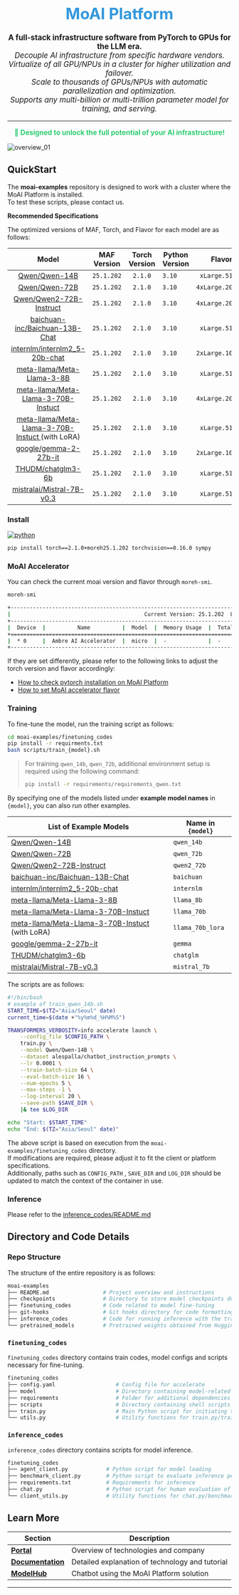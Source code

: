 <div align="center">
  <h1 style="font-size: 2.5em; color: #3498db;">MoAI Platform</h1>
</div>

<p align="center" style="font-size: 1.2em;">
  <strong>A full-stack infrastructure software from PyTorch to GPUs for the LLM era.</strong><br/>
  <em>Decouple AI infrastructure from specific hardware vendors.</em><br/>
  <em>Virtualize of all GPU/NPUs in a cluster for higher utilization and failover.</em><br/>
  <em>Scale to thousands of GPUs/NPUs with automatic parallelization and optimization.</em><br/>
  <em>Supports any multi-billion or multi-trillion parameter model for training, and serving.</em><br/>
</p>

<hr/>

<p align="center" style="font-size: 1.1em; color: #2ecc71;">
  <strong>🚀 Designed to unlock the full potential of your AI infrastructure!</strong>
</p>

![overview_01](https://github.com/user-attachments/assets/a1d7b9b5-83f6-4844-8f16-fb6a288f54b3)

## QuickStart

The **moai-examples** repository is designed to work with a cluster where the MoAI Platform is installed.  
To test these scripts, please contact us.

**Recommended Specifications**

The optimized versions of MAF, Torch, and Flavor for each model are as follows:

<div align="center">


|                            Model                             | MAF Version | Torch Version | Python Version |      Flavor      | Train Batch | Eval Batch |
| :----------------------------------------------------------: | :---------: | :-----------: | -------------- | :--------------: | :---------: | :--------: |
|    [Qwen/Qwen-14B](https://huggingface.co/Qwen/Qwen-14B)     | `25.1.202`  |    `2.1.0`    | `3.10`         |  `xLarge.512GB`  |     64      |     16     |
|    [Qwen/Qwen-72B](https://huggingface.co/Qwen/Qwen-72B)     | `25.1.202`  |    `2.1.0`    | `3.10`         | `4xLarge.2048GB` |     256     |     8      |
| [Qwen/Qwen2-72B-Instruct](https://huggingface.co/Qwen/Qwen2-72B-Instruct) | `25.1.202`  |    `2.1.0`    | `3.10`         | `4xLarge.2048GB` |     32      |     32     |
| [baichuan-inc/Baichuan-13B-Chat](https://huggingface.co/baichuan-inc/Baichuan-13B-Chat) | `25.1.202`  |    `2.1.0`    | `3.10`         |  `xLarge.512GB`  |     64      |     16     |
| [internlm/internlm2_5-20b-chat](https://huggingface.co/internlm/internlm2_5-20b-chat) | `25.1.202`  |    `2.1.0`    | `3.10`         | `2xLarge.1024GB` |     64      |     16     |
| [meta-llama/Meta-Llama-3-8B ](https://huggingface.co/meta-llama/Meta-Llama-3-8B) | `25.1.202`  |    `2.1.0`    | `3.10`         |  `xLarge.512GB`  |     64      |     32     |
| [meta-llama/Meta-Llama-3-70B-Instuct ](https://huggingface.co/meta-llama/Meta-Llama-3-70B-Instruct) | `25.1.202`  |    `2.1.0`    | `3.10`         | `4xLarge.2048GB` |     256     |     64     |
| [meta-llama/Meta-Llama-3-70B-Instuct ](https://huggingface.co/meta-llama/Meta-Llama-3-70B-Instruct) (with LoRA) | `25.1.202`  |    `2.1.0`    | `3.10`         | `xLarge.512GB` |     16     |     16     |
| [google/gemma-2-27b-it](https://huggingface.co/google/gemma-2-27b-it) | `25.1.202`  |    `2.1.0`    | `3.10`         | `2xLarge.1024GB` |     64      |     32     |
| [THUDM/chatglm3-6b](https://huggingface.co/THUDM/chatglm3-6b) | `25.1.202`  |    `2.1.0`    | `3.10`         | `xLarge.512GB` |     64      |     16     |
| [mistralai/Mistral-7B-v0.3](https://huggingface.co/mistralai/Mistral-7B-v0.3) | `25.1.202`  |    `2.1.0`    | `3.10`         | `xLarge.512GB` |     64      |     32     |

</div>

### Install

[![python](https://img.shields.io/badge/Python-3.10-3776AB.svg?style=flat&logo=python&logoColor=white)](https://www.python.org)

```bash
pip install torch==2.1.0+moreh25.1.202 torchvision==0.16.0 sympy
```

### MoAI Accelerator

You can check the current moai version and flavor through `moreh-smi`.
```bash
moreh-smi

+-----------------------------------------------------------------------------------------------+
|                                          Current Version: 25.1.202  Latest Version: 25.1.202  |
+-----------------------------------------------------------------------------------------------+
|  Device  |          Name          |  Model  |  Memory Usage  |  Total Memory  |  Utilization  |
+===============================================================================================+
|  * 0     |  Ambre AI Accelerator  |  micro  |  -             |  -             |  -            |
+-----------------------------------------------------------------------------------------------+
```
If they are set differently, please refer to the following links to adjust the torch version and flavor accordingly:
- [How to check pytorch installation on MoAI Platform](https://docs.moreh.io/tutorials/llama3_8b_tutorial/1_prepare_fine-tuning/#checking-pytorch-installation)
- [How to set MoAI accelerator flavor](https://docs.moreh.io/tutorials/llama3_8b_tutorial/1_prepare_fine-tuning/#checking-pytorch-installation)

### Training
To fine-tune the model, run the training script as follows:

```bash
cd moai-examples/finetuning_codes
pip install -r requirments.txt
bash scripts/train_{model}.sh
```
> For training `qwen_14b`, `qwen_72b`, additional environment setup is required using the following command:
> ```bash
> pip install -r requirements/requirements_qwen.txt
> ```


By specifying one of the models listed under **example model names** in `{model}`, you can also run other examples.  

<div align="center" style="margin-top: 1rem;">

|  **List of Example Models**                                                             |  Name in `{model}`|
|-----------------------------------------------------------------------------------------|---------------|
| [Qwen/Qwen-14B](https://huggingface.co/Qwen/Qwen-14B)                                   | `qwen_14b`    |
| [Qwen/Qwen-72B](https://huggingface.co/Qwen/Qwen-72B)                                   | `qwen_72b`    |
| [Qwen/Qwen2-72B-Instruct](https://huggingface.co/Qwen/Qwen2-72B-Instruct)               | `qwen2_72b`   |
| [baichuan-inc/Baichuan-13B-Chat](https://huggingface.co/baichuan-inc/Baichuan-13B-Chat) | `baichuan`    |
| [internlm/internlm2_5-20b-chat](https://huggingface.co/internlm/internlm2_5-20b-chat)   | `internlm`    |
| [meta-llama/Meta-Llama-3-8B ](https://huggingface.co/meta-llama/Meta-Llama-3-8B)        | `llama_8b`    |
| [meta-llama/Meta-Llama-3-70B-Instuct ](https://huggingface.co/meta-llama/Meta-Llama-3-70B-Instruct) | `llama_70b` |
| [meta-llama/Meta-Llama-3-70B-Instuct ](https://huggingface.co/meta-llama/Meta-Llama-3-70B-Instruct) (with LoRA) | `llama_70b_lora` |
| [google/gemma-2-27b-it](https://huggingface.co/google/gemma-2-27b-it)                   | `gemma`       |
| [THUDM/chatglm3-6b](https://huggingface.co/THUDM/chatglm3-6b)                   | `chatglm`       |
| [mistralai/Mistral-7B-v0.3](https://huggingface.co/mistralai/Mistral-7B-v0.3) | `mistral_7b`   |

</div>

The scripts are as follows:

```bash
#!/bin/bash
# example of train_qwen_14b.sh
START_TIME=$(TZ="Asia/Seoul" date)
current_time=$(date +"%y%m%d_%H%M%S")

TRANSFORMERS_VERBOSITY=info accelerate launch \
    --config_file $CONFIG_PATH \
    train.py \
    --model Qwen/Qwen-14B \
    --dataset alespalla/chatbot_instruction_prompts \
    --lr 0.0001 \
    --train-batch-size 64 \
    --eval-batch-size 16 \
    --num-epochs 5 \
    --max-steps -1 \
    --log-interval 20 \
    --save-path $SAVE_DIR \
    |& tee $LOG_DIR

echo "Start: $START_TIME"
echo "End: $(TZ="Asia/Seoul" date)"
```

The above script is based on execution from the `moai-examples/finetuning_codes` directory.  
If modifications are required, please adjust it to fit the client or platform specifications.   
Additionally, paths such as `CONFIG_PATH` , `SAVE_DIR` and `LOG_DIR` should be updated to match the context of the container in use.

### Inference


Please refer to the [inference_codes/README.md](inference_codes/README.md)



## **Directory and Code Details**

### Repo Structure

The structure of the entire repository is as follows:

```bash
moai-examples
├── README.md                 # Project overview and instructions
├── checkpoints               # Directory to store model checkpoints during finetuning
├── finetuning_codes          # Code related to model fine-tuning
├── git-hooks                 # Git hooks directory for code formatting and other pre/post-commit tasks
├── inference_codes           # Code for running inference with the trained model
└── pretrained_models         # Pretrained weights obtained from Huggingface
```



### `finetuning_codes`

 `finetuning_codes` directory contains train codes, model configs and scripts necessary for fine-tuning.

```bash
finetuning_codes
├── config.yaml                   # Config file for accelerate
├── model                         # Directory containing model-related files
├── requirements                  # Folder for additional dependencies or packages required for fine-tuning
├── scripts                       # Directory containing shell scripts for different fine-tuning setups
├── train.py                      # Main Python script for initiating the fine-tuning process
└── utils.py                      # Utility functions for train.py/train_internlm.py
```

### `inference_codes`

 `inference_codes` directory contains scripts for model inference. 

```bash
finetuning_codes
├── agent_client.py            # Python script for model loading
├── benchmark_client.py        # Python script to evaluate inference performance 
├── requirements.txt           # Requirements for inference 
├── chat.py                    # Python script for human evaluation of loaded model
└── client_utils.py            # Utility functions for chat.py/benchmark_client.py/agent_client.py
```




## Learn More

| **Section**       | **Description**                                 |
|-------------------|-------------------------------------------------|
| **[Portal](https://moreh.io/)**        | Overview of technologies and company            |
| **[Documentation](https://docs.moreh.io/)** | Detailed explanation of technology and tutorial |
| **[ModelHub](https://model-hub.moreh.io/)**     | Chatbot using the MoAI Platform solution        |


---
